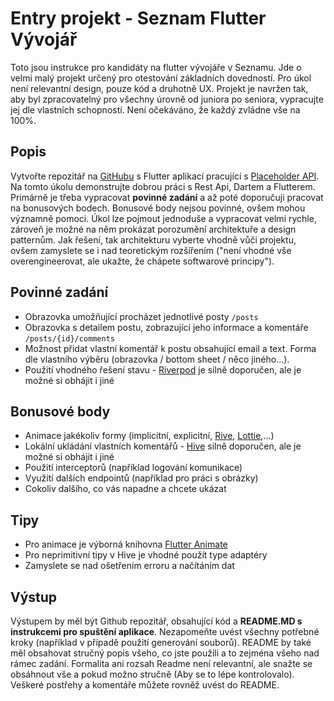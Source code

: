 # Entry projekt - Seznam Flutter Vývojář

Toto jsou instrukce pro kandidáty na flutter vývojáře v Seznamu. Jde o velmi malý projekt určený pro otestování základních dovedností. Pro úkol není relevantní design, pouze kód a druhotně UX. Projekt je navržen tak, aby byl zpracovatelný pro všechny úrovně od juniora po seniora, vypracujte jej dle vlastních schopností. Není očekáváno, že každý zvládne vše na 100%.


## Popis

Vytvořte repozitář na [GitHubu](https://github.com/) s Flutter aplikací pracující s [Placeholder API](https://jsonplaceholder.typicode.com/). Na tomto úkolu demonstrujte dobrou práci s Rest Api, Dartem a Flutterem. Primárně je třeba vypracovat **povinné zadání** a až poté doporučuji pracovat na bonusových bodech. Bonusové body nejsou povinné, ovšem mohou významně pomoci. Úkol lze pojmout jednoduše a vypracovat velmi rychle, zároveň je možné na něm prokázat porozumění architektuře a design patternům. Jak řešení, tak architekturu vyberte vhodně vůči projektu, ovšem zamyslete se i nad teoretickým rozšířením ("není vhodné vše overengineerovat, ale ukažte, že chápete softwarové principy").


## Povinné zadání

- Obrazovka umožňující procházet jednotlivé posty `/posts`
- Obrazovka s detailem postu, zobrazující jeho informace a komentáře `/posts/{id}/comments`
- Možnost přidat vlastní komentář k postu obsahující email a text. Forma dle vlastního výběru (obrazovka / bottom sheet / něco jiného...).
- Použití vhodného řešení stavu - [Riverpod](https://pub.dev/packages/flutter_riverpod) je silně doporučen, ale je možné si obhájit i jiné

  

## Bonusové body

- Animace jakékoliv formy (implicitní, explicitní, [Rive](https://pub.dev/packages/rive), [Lottie](https://pub.dev/packages/lottie),...) 
- Lokální ukládání vlastních komentářů - [Hive](https://pub.dev/packages/hive) silně doporučen, ale je možné si obhájit i jiné
- Použití interceptorů (například logování komunikace)
- Využití dalších endpointů (například pro práci s obrázky)
- Cokoliv dalšího, co vás napadne a chcete ukázat


## Tipy

- Pro animace je výborná knihovna [Flutter Animate](https://pub.dev/packages/flutter_animate)
- Pro neprimitivní tipy v Hive je vhodné použít type adaptéry
- Zamyslete se nad ošetřením erroru a načítáním dat

## Výstup

Výstupem by měl být Github repozitář, obsahující kód a **README.MD s instrukcemi pro spuštění aplikace**. Nezapomeňte uvést všechny potřebné kroky (například v případě použití generování souborů). README by také měl obsahovat stručný popis všeho, co jste použili a to zejména všeho nad rámec zadání. Formalita ani rozsah Readme není relevantní, ale snažte se obsáhnout vše a pokud možno stručně (Aby se to lépe kontrolovalo). Veškeré postřehy a komentáře můžete rovněž uvést do README.